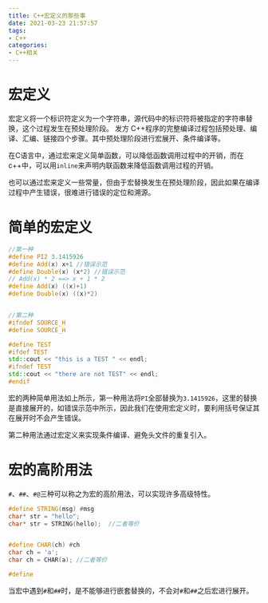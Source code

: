 ```yaml
---
title: C++宏定义的那些事
date: 2021-03-23 21:57:57
tags: 
- C++ 
categories:
- C++相关
---
```



# 宏定义
宏定义将一个标识符定义为一个字符串，源代码中的标识符将被指定的字符串替换，这个过程发生在预处理阶段。
发方
C++程序的完整编译过程包括预处理、编译、汇编、链接四个步骤。其中预处理阶段进行宏展开、条件编译等。

在C语言中，通过宏来定义简单函数，可以降低函数调用过程中的开销，而在c++中，可以用`inline`来声明内联函数来降低函数调用过程的开销。

也可以通过宏来定义一些常量，但由于宏替换发生在预处理阶段，因此如果在编译过程中产生错误，很难进行错误的定位和溯源。

# 简单的宏定义
```c++
//第一种
#define PI2 3.1415926
#define Add(x) x+1 //错误示范
#define Double(x) (x*2) //错误示范
// Add(x) * 2 ==> x + 1 * 2
#define Add(x) ((x)+1)
#define Double(x) ((x)*2)


//第二种
#ifndef SOURCE_H
#define SOURCE_H

#define TEST
#ifdef TEST
std::cout << "this is a TEST " << endl;
#ifndef TEST
std::cout << "there are not TEST" << endl;
#endif
```
宏的两种简单用法如上所示，第一种用法将`PI`全部替换为`3.1415926`，这里的替换是直接展开的，如错误示范中所示，因此我们在使用宏定义时，要利用括号保证其在展开时不会产生错误。

第二种用法通过宏定义来实现条件编译、避免头文件的重复引入。

# 宏的高阶用法
`#`、`##`、`#@`三种可以称之为宏的高阶用法，可以实现许多高级特性。

```c++
#define STRING(msg) #msg
char* str = "hello";
char* str = STRING(hello);  //二者等价


#define CHAR(ch) #ch
char ch = 'a';
char ch = CHAR(a); //二者等价

#define 
```
当宏中遇到`#`和`##`时，是不能够进行嵌套替换的，不会对`#`和`##`之后宏进行展开。


